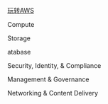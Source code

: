 
[玩转AWS](https://www.cnblogs.com/syaving/p/8649729.html/)


Compute

Storage

atabase

Security, Identity, & Compliance

Management & Governance

Networking & Content Delivery

